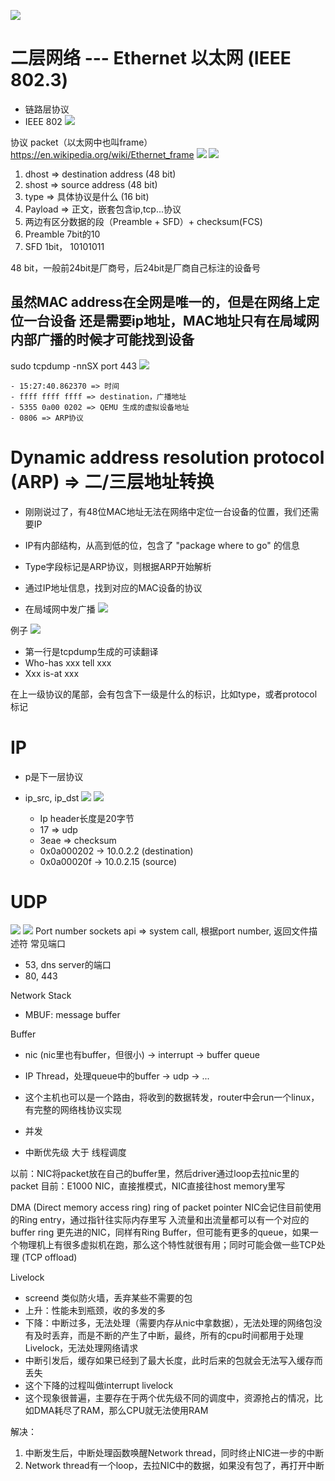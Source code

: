 
![](../pic/c11c0cc7.png)
# 二层网络 --- Ethernet 以太网 (IEEE 802.3)
- 链路层协议
- IEEE 802
![](../pic/b4c45013.png)

协议 packet（以太网中也叫frame）
https://en.wikipedia.org/wiki/Ethernet_frame
![](../pic/a4cd6fec.png)
![](../pic/bd022cba.png)
1. dhost => destination address (48 bit)
2. shost => source address (48 bit)
3. type => 具体协议是什么 (16 bit)
4. Payload => 正文，嵌套包含ip,tcp...协议
5. 两边有区分数据的段（Preamble + SFD）+ checksum(FCS)
  1. Preamble 7bit的10
  2. SFD 1bit， 10101011

48 bit，一般前24bit是厂商号，后24bit是厂商自己标注的设备号 
## 虽然MAC address在全网是唯一的，但是在网络上定位一台设备 还是需要ip地址，MAC地址只有在局域网内部广播的时候才可能找到设备

sudo tcpdump -nnSX port 443
![](../pic/cffa9a6c.png)

    - 15:27:40.862370 => 时间
    - ffff ffff ffff => destination，广播地址
    - 5355 0a00 0202 => QEMU 生成的虚拟设备地址
    - 0806 => ARP协议

# Dynamic address resolution protocol (ARP) => 二/三层地址转换

- 刚刚说过了，有48位MAC地址无法在网络中定位一台设备的位置，我们还需要IP
- IP有内部结构，从高到低的位，包含了 "package where to go" 的信息

- Type字段标记是ARP协议，则根据ARP开始解析
- 通过IP地址信息，找到对应的MAC设备的协议
- 在局域网中发广播
![](../pic/8c154fea.png)

例子
![](../pic/518168e5.png)
- 第一行是tcpdump生成的可读翻译
- Who-has xxx tell xxx
- Xxx is-at xxx



在上一级协议的尾部，会有包含下一级是什么的标识，比如type，或者protocol标记

# IP
- p是下一层协议
- ip_src, ip_dst
![](../pic/d5f75d68.png)
![](../pic/23ffeb16.png)


    - Ip header长度是20字节
    - 17 => udp
    - 3eae => checksum
    - 0x0a000202 -> 10.0.2.2 (destination)
    - 0x0a00020f -> 10.0.2.15 (source)

# UDP
![](../pic/9b523e7a.png)
![](../pic/7a9a3c69.png)
Port number
sockets api => system call, 根据port number, 返回文件描述符
常见端口
- 53, dns server的端口
- 80, 443



Network Stack


- MBUF: message buffer

Buffer
- nic (nic里也有buffer，但很小) -> interrupt -> buffer queue
- IP Thread，处理queue中的buffer -> udp -> ...
- 这个主机也可以是一个路由，将收到的数据转发，router中会run一个linux，有完整的网络栈协议实现


- 并发
- 中断优先级 大于 线程调度



以前：NIC将packet放在自己的buffer里，然后driver通过loop去拉nic里的packet
目前：E1000 NIC，直接推模式，NIC直接往host memory里写


DMA (Direct memory access ring) ring of packet pointer
NIC会记住目前使用的Ring entry，通过指针往实际内存里写
入流量和出流量都可以有一个对应的buffer ring
更先进的NIC，同样有Ring Buffer，但可能有更多的queue，如果一个物理机上有很多虚拟机在跑，那么这个特性就很有用；同时可能会做一些TCP处理 (TCP offload)

Livelock


- screend 类似防火墙，丢弃某些不需要的包
- 上升：性能未到瓶颈，收的多发的多
- 下降：中断过多，无法处理（需要内存从nic中拿数据），无法处理的网络包没有及时丢弃，而是不断的产生了中断，最终，所有的cpu时间都用于处理Livelock，无法处理网络请求
- 中断引发后，缓存如果已经到了最大长度，此时后来的包就会无法写入缓存而丢失
- 这个下降的过程叫做interrupt livelock
- 这个现象很普遍，主要存在于两个优先级不同的调度中，资源抢占的情况，比如DMA耗尽了RAM，那么CPU就无法使用RAM



解决：
1. 中断发生后，中断处理函数唤醒Network thread，同时终止NIC进一步的中断
2. Network thread有一个loop，去拉NIC中的数据，如果没有包了，再打开中断